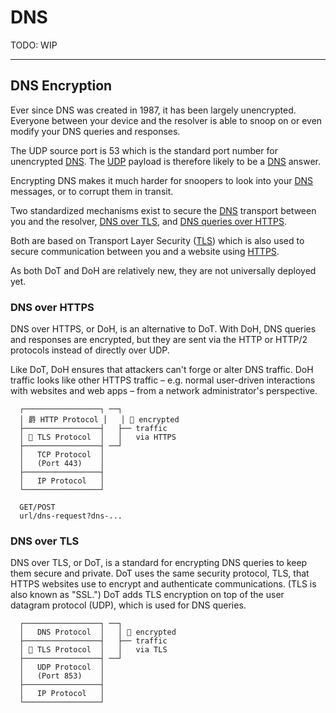 # DNS

TODO: WIP

---
## DNS Encryption

Ever since DNS was created in 1987, it has been largely unencrypted. Everyone between your device and the resolver is able to snoop on or even modify your DNS queries and responses.

The UDP source port is 53 which is the standard port number for unencrypted [DNS](networking/dns.md). The [UDP](networking/udp.md) payload is therefore likely to be a [DNS](networking/dns.md) answer.

Encrypting DNS makes it much harder for snoopers to look into your [DNS](networking/dns.md) messages, or to corrupt them in transit.

Two standardized mechanisms exist to secure the [DNS](networking/dns.md) transport between you and the resolver, [DNS over TLS](networking/dns-over-tls.md), and [DNS queries over HTTPS](networking/dns-over-https.md).

Both are based on Transport Layer Security ([TLS](networking/tls.md)) which is also used to secure communication between you and a website using [HTTPS](networking/https.md).

As both DoT and DoH are relatively new, they are not universally deployed yet.

### DNS over HTTPS

DNS over HTTPS, or DoH, is an alternative to DoT. With DoH, DNS queries and responses are encrypted, but they are sent via the HTTP or HTTP/2 protocols instead of directly over UDP. 

Like DoT, DoH ensures that attackers can't forge or alter DNS traffic. DoH traffic looks like other HTTPS traffic – e.g. normal user-driven interactions with websites and web apps – from a network administrator's perspective.

```
  ┌─────────────────┐ ──┐
  │ 爵 HTTP Protocol │   │  encrypted
  ├─────────────────┤   ├── traffic
  │  TLS Protocol  │   │   via HTTPS
  ├─────────────────┤ ──┘
  │   TCP Protocol  │
  │   (Port 443)    │
  ├─────────────────┤
  │   IP Protocol   │
  └─────────────────┘

  GET/POST
  url/dns-request?dns-...
```

### DNS over TLS

DNS over TLS, or DoT, is a standard for encrypting DNS queries to keep them secure and private. DoT uses the same security protocol, TLS, that HTTPS websites use to encrypt and authenticate communications. (TLS is also known as "SSL.") DoT adds TLS encryption on top of the user datagram protocol (UDP), which is used for DNS queries.

```
  ┌─────────────────┐ ──┐
  │   DNS Protocol  │   │  encrypted
  ├─────────────────┤   ├── traffic
  │  TLS Protocol  │   │   via TLS
  ├─────────────────┤ ──┘
  │   UDP Protocol  │
  │   (Port 853)    │
  ├─────────────────┤
  │   IP Protocol   │
  └─────────────────┘
```